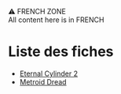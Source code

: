 ⚠️ FRENCH ZONE  
All content here is in FRENCH

# Liste des fiches
- [Eternal Cylinder 2](https://iron-wolf.github.io/writing/eternal_cylinder_2)
- [Metroid Dread](https://iron-wolf.github.io/writing/metroid_dread)
